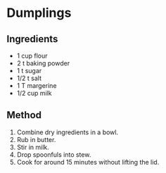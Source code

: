 # Dumplings

## Ingredients

- 1 cup flour
- 2 t baking powder
- 1 t sugar
- 1/2 t salt
- 1 T margerine
- 1/2 cup milk

## Method

1. Combine dry ingredients in a bowl.
2. Rub in butter.
3. Stir in milk.
4. Drop spoonfuls into stew.
5. Cook for around 15 minutes without lifting the lid.
